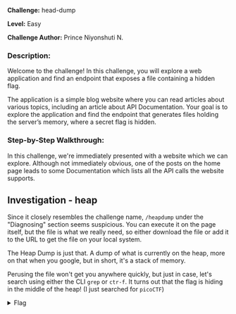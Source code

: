 **Challenge:** head-dump

**Level:** Easy

**Challenge Author:** Prince Niyonshuti N.

### Description: 
Welcome to the challenge! In this challenge, you will explore a web application and find an endpoint that exposes a file containing a hidden flag.

The application is a simple blog website where you can read articles about various topics, including an article about API Documentation. Your goal is to explore the application and find the endpoint that generates files holding the server’s memory, where a secret flag is hidden.

### Step-by-Step Walkthrough:
In this challenge, we're immediately presented with a website which we can explore. Although not immediately obvious, one of the posts on the home page leads to some Documentation which lists all the API calls the website supports. 

## Investigation - heap
Since it closely resembles the challenge name, `/heapdump` under the "Diagnosing" section seems suspicious. You can execute it on the page itself, but the file is what we really need, so either download the file or add it to the URL to get the file on your local system.

The Heap Dump is just that. A dump of what is currently on the heap, more on that when you google, but in short, it's a stack of memory.

Perusing the file won't get you anywhere quickly, but just in case, let's search using either the CLI `grep` or `ctr-f`. It turns out that the flag is hiding in the middle of the heap! (I just searched for `picoCTF`)

<details><summary>Flag</summary>
    <pre>
    picoCTF{Pat!3nt_15_Th3_K3y_ad7ea5ae}
    </pre>
   </details>